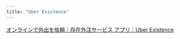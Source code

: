 ```yaml
---
title: "Uber Existence"
---
```


[オンラインで外出を依頼｜存在外注サービス アプリ｜Uber Existence](https://uberexistence.com/exist)
